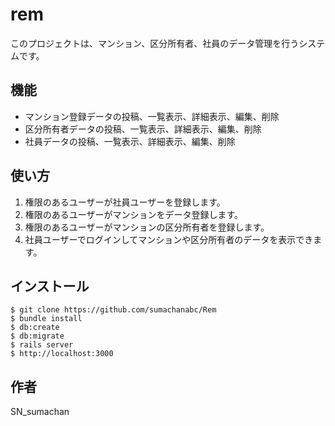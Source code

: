 # rem

このプロジェクトは、マンション、区分所有者、社員のデータ管理を行うシステムです。

## 機能

- マンション登録データの投稿、一覧表示、詳細表示、編集、削除
- 区分所有者データの投稿、一覧表示、詳細表示、編集、削除
- 社員データの投稿、一覧表示、詳細表示、編集、削除

## 使い方

1. 権限のあるユーザーが社員ユーザーを登録します。
2. 権限のあるユーザーがマンションをデータ登録します。
3. 権限のあるユーザーがマンションの区分所有者を登録します。
4. 社員ユーザーでログインしてマンションや区分所有者のデータを表示できます。

## インストール

```
$ git clone https://github.com/sumachanabc/Rem
$ bundle install
$ db:create
$ db:migrate
$ rails server
$ http://localhost:3000
```

## 作者

SN_sumachan
